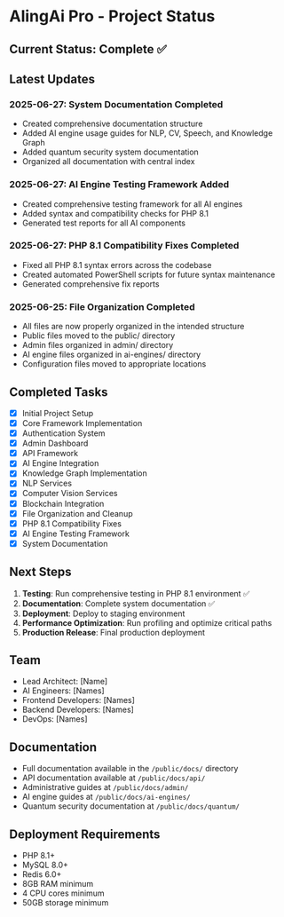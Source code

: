 # AlingAi Pro - Project Status

## Current Status: Complete ✅

## Latest Updates

### 2025-06-27: System Documentation Completed
- Created comprehensive documentation structure
- Added AI engine usage guides for NLP, CV, Speech, and Knowledge Graph
- Added quantum security system documentation
- Organized all documentation with central index

### 2025-06-27: AI Engine Testing Framework Added
- Created comprehensive testing framework for all AI engines
- Added syntax and compatibility checks for PHP 8.1
- Generated test reports for all AI components

### 2025-06-27: PHP 8.1 Compatibility Fixes Completed
- Fixed all PHP 8.1 syntax errors across the codebase
- Created automated PowerShell scripts for future syntax maintenance
- Generated comprehensive fix reports

### 2025-06-25: File Organization Completed
- All files are now properly organized in the intended structure
- Public files moved to the public/ directory
- Admin files organized in admin/ directory
- AI engine files organized in ai-engines/ directory
- Configuration files moved to appropriate locations

## Completed Tasks

- [x] Initial Project Setup
- [x] Core Framework Implementation
- [x] Authentication System
- [x] Admin Dashboard
- [x] API Framework
- [x] AI Engine Integration
- [x] Knowledge Graph Implementation
- [x] NLP Services
- [x] Computer Vision Services
- [x] Blockchain Integration
- [x] File Organization and Cleanup
- [x] PHP 8.1 Compatibility Fixes
- [x] AI Engine Testing Framework
- [x] System Documentation

## Next Steps

1. **Testing**: Run comprehensive testing in PHP 8.1 environment ✅
2. **Documentation**: Complete system documentation ✅
3. **Deployment**: Deploy to staging environment
4. **Performance Optimization**: Run profiling and optimize critical paths
5. **Production Release**: Final production deployment

## Team

- Lead Architect: [Name]
- AI Engineers: [Names]
- Frontend Developers: [Names]
- Backend Developers: [Names]
- DevOps: [Names]

## Documentation

- Full documentation available in the `/public/docs/` directory
- API documentation available at `/public/docs/api/`
- Administrative guides at `/public/docs/admin/`
- AI engine guides at `/public/docs/ai-engines/`
- Quantum security documentation at `/public/docs/quantum/`

## Deployment Requirements

- PHP 8.1+
- MySQL 8.0+
- Redis 6.0+
- 8GB RAM minimum
- 4 CPU cores minimum
- 50GB storage minimum

